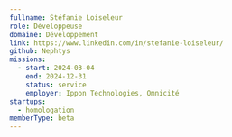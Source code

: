 ```yaml
---
fullname: Stéfanie Loiseleur
role: Développeuse
domaine: Développement
link: https://www.linkedin.com/in/stefanie-loiseleur/
github: Nephtys
missions:
  - start: 2024-03-04
    end: 2024-12-31
    status: service
    employer: Ippon Technologies, Omnicité
startups:
  - homologation
memberType: beta
---
```


